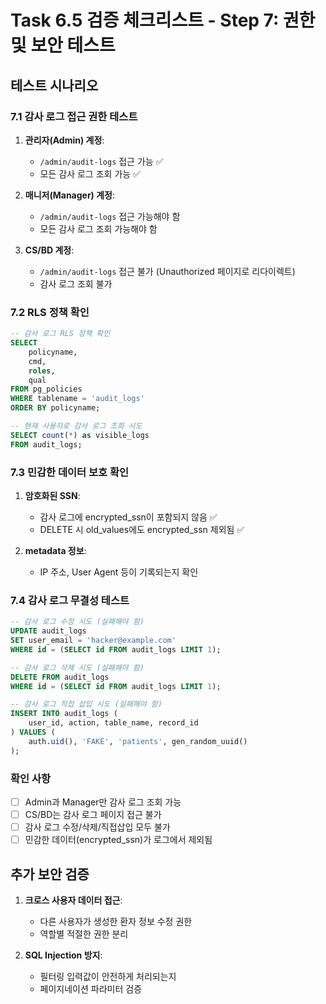 # Task 6.5 검증 체크리스트 - Step 7: 권한 및 보안 테스트

## 테스트 시나리오

### 7.1 감사 로그 접근 권한 테스트
1. **관리자(Admin) 계정**:
   - `/admin/audit-logs` 접근 가능 ✅
   - 모든 감사 로그 조회 가능 ✅

2. **매니저(Manager) 계정**:
   - `/admin/audit-logs` 접근 가능해야 함
   - 모든 감사 로그 조회 가능해야 함

3. **CS/BD 계정**:
   - `/admin/audit-logs` 접근 불가 (Unauthorized 페이지로 리다이렉트)
   - 감사 로그 조회 불가

### 7.2 RLS 정책 확인
```sql
-- 감사 로그 RLS 정책 확인
SELECT 
    policyname,
    cmd,
    roles,
    qual
FROM pg_policies
WHERE tablename = 'audit_logs'
ORDER BY policyname;

-- 현재 사용자로 감사 로그 조회 시도
SELECT count(*) as visible_logs
FROM audit_logs;
```

### 7.3 민감한 데이터 보호 확인
1. **암호화된 SSN**:
   - 감사 로그에 encrypted_ssn이 포함되지 않음 ✅
   - DELETE 시 old_values에도 encrypted_ssn 제외됨 ✅

2. **metadata 정보**:
   - IP 주소, User Agent 등이 기록되는지 확인

### 7.4 감사 로그 무결성 테스트
```sql
-- 감사 로그 수정 시도 (실패해야 함)
UPDATE audit_logs 
SET user_email = 'hacker@example.com'
WHERE id = (SELECT id FROM audit_logs LIMIT 1);

-- 감사 로그 삭제 시도 (실패해야 함)
DELETE FROM audit_logs 
WHERE id = (SELECT id FROM audit_logs LIMIT 1);

-- 감사 로그 직접 삽입 시도 (실패해야 함)
INSERT INTO audit_logs (
    user_id, action, table_name, record_id
) VALUES (
    auth.uid(), 'FAKE', 'patients', gen_random_uuid()
);
```

### 확인 사항
- [ ] Admin과 Manager만 감사 로그 조회 가능
- [ ] CS/BD는 감사 로그 페이지 접근 불가
- [ ] 감사 로그 수정/삭제/직접삽입 모두 불가
- [ ] 민감한 데이터(encrypted_ssn)가 로그에서 제외됨

## 추가 보안 검증
1. **크로스 사용자 데이터 접근**:
   - 다른 사용자가 생성한 환자 정보 수정 권한
   - 역할별 적절한 권한 분리

2. **SQL Injection 방지**:
   - 필터링 입력값이 안전하게 처리되는지
   - 페이지네이션 파라미터 검증